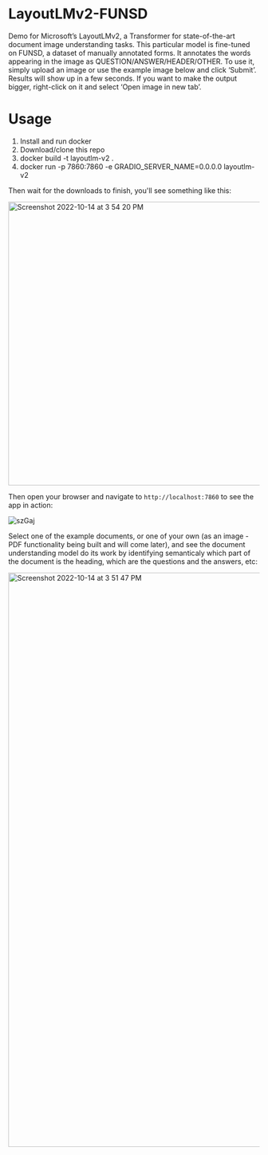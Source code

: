# LayoutLMv2-FUNSD

Demo for Microsoft’s LayoutLMv2, a Transformer for state-of-the-art document image understanding tasks. This particular model is fine-tuned on FUNSD, a dataset of manually annotated forms. It annotates the words appearing in the image as QUESTION/ANSWER/HEADER/OTHER. To use it, simply upload an image or use the example image below and click ‘Submit’. Results will show up in a few seconds. If you want to make the output bigger, right-click on it and select ‘Open image in new tab’.

# Usage
1. Install and run docker
2. Download/clone this repo
3. docker build -t layoutlm-v2 .
4. docker run -p 7860:7860 -e GRADIO_SERVER_NAME=0.0.0.0 layoutlm-v2

Then wait for the downloads to finish, you'll see something like this:

<img width="569" alt="Screenshot 2022-10-14 at 3 54 20 PM" src="https://user-images.githubusercontent.com/39755678/195824989-0fa22b9e-ea77-4096-8ebc-024be95f6b26.png">

Then open your browser and navigate to `http://localhost:7860` to see the app in action:

![szGaj](https://user-images.githubusercontent.com/39755678/195825193-8402c411-94e2-4372-9f3f-3b685a4a2909.png)

Select one of the example documents, or one of your own (as an image - PDF functionality being built and will come later), and see the document understanding model do its work by identifying semanticaly which part of the document is the heading, which are the questions and the answers, etc:

<img width="1152" alt="Screenshot 2022-10-14 at 3 51 47 PM" src="https://user-images.githubusercontent.com/39755678/195825543-49e75c5f-07fd-49cd-9dd6-adf78397a847.png">
